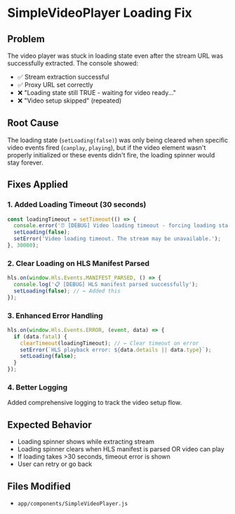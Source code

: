 # SimpleVideoPlayer Loading Fix

## Problem
The video player was stuck in loading state even after the stream URL was successfully extracted. The console showed:
- ✅ Stream extraction successful
- ✅ Proxy URL set correctly
- ❌ "Loading state still TRUE - waiting for video ready..."
- ❌ "Video setup skipped" (repeated)

## Root Cause
The loading state (`setLoading(false)`) was only being cleared when specific video events fired (`canplay`, `playing`), but if the video element wasn't properly initialized or these events didn't fire, the loading spinner would stay forever.

## Fixes Applied

### 1. Added Loading Timeout (30 seconds)
```javascript
const loadingTimeout = setTimeout(() => {
  console.error('⏰ [DEBUG] Video loading timeout - forcing loading state to false');
  setLoading(false);
  setError('Video loading timeout. The stream may be unavailable.');
}, 30000);
```

### 2. Clear Loading on HLS Manifest Parsed
```javascript
hls.on(window.Hls.Events.MANIFEST_PARSED, () => {
  console.log('📋 [DEBUG] HLS manifest parsed successfully');
  setLoading(false); // ← Added this
});
```

### 3. Enhanced Error Handling
```javascript
hls.on(window.Hls.Events.ERROR, (event, data) => {
  if (data.fatal) {
    clearTimeout(loadingTimeout); // ← Clear timeout on error
    setError(`HLS playback error: ${data.details || data.type}`);
    setLoading(false);
  }
});
```

### 4. Better Logging
Added comprehensive logging to track the video setup flow.

## Expected Behavior
- Loading spinner shows while extracting stream
- Loading spinner clears when HLS manifest is parsed OR video can play
- If loading takes >30 seconds, timeout error is shown
- User can retry or go back

## Files Modified
- `app/components/SimpleVideoPlayer.js`
